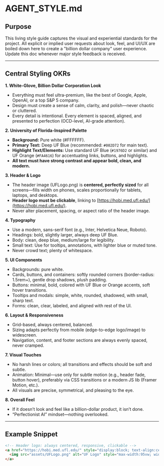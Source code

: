 # AGENT_STYLE.md

## Purpose

This living style guide captures the visual and experiential standards for the project. All explicit or implied user requests about look, feel, and UI/UX are boiled down here to create a "billion dollar company" user experience. Update this doc whenever major style feedback is received.

---

## Central Styling OKRs

**1. White-Glove, Billion Dollar Corporation Look**
- Everything must feel ultra-premium, like the best of Google, Apple, OpenAI, or a top S&P 5 company.
- Design must create a sense of calm, clarity, and polish—never chaotic or cluttered.
- Every detail is intentional. Every element is spaced, aligned, and presented to perfection (OCD-level, AI-grade attention).

**2. University of Florida-Inspired Palette**
- **Background:** Pure white (#FFFFFF).
- **Primary Text:** Deep UF Blue (recommended: `#002D72` for main text).
- **Highlight Text/Elements:** Use standard UF Blue (`#1976D2` or similar) and UF Orange (`#FA4616`) for accentuating links, buttons, and highlights.
- **All text must have strong contrast and appear bold, clean, and modern.**

**3. Header & Logo**
- The header image (UFLogo.png) is **centered, perfectly sized** for all screens—fills width on phones, scales proportionally for tablets, laptops, and desktops.
- **Header logo must be clickable**, linking to [https://hobi.med.ufl.edu/](https://hobi.med.ufl.edu/).
- Never alter placement, spacing, or aspect ratio of the header image.

**4. Typography**
- Use a modern, sans-serif font (e.g., Inter, Helvetica Neue, Roboto).
- Headings: bold, slightly larger, always deep UF Blue.
- Body: clean, deep blue, medium/large for legibility.
- Small text: Use for tooltips, annotations, with lighter blue or muted tone.
- Never crowd text; plenty of whitespace.

**5. UI Components**
- Backgrounds: pure white.
- Cards, buttons, and containers: softly rounded corners (border-radius: 1.5rem+), gentle drop shadows, plush padding.
- Buttons: minimal, bold, colored with UF Blue or Orange accents, soft hover transitions.
- Tooltips and modals: simple, white, rounded, shadowed, with small, sharp text.
- Forms: clean, clear, labeled, and aligned with rest of the UI.

**6. Layout & Responsiveness**
- Grid-based, always centered, balanced.
- Sizing adapts perfectly from mobile (edge-to-edge logo/image) to widescreen.
- Navigation, content, and footer sections are always evenly spaced, never cramped.

**7. Visual Touches**
- No harsh lines or colors; all transitions and effects should be soft and subtle.
- Animation: Minimal—use only for subtle motion (e.g., header fade, button hover), preferably via CSS transitions or a modern JS lib (Framer Motion, etc.).
- All visuals are precise, symmetrical, and pleasing to the eye.

**8. Overall Feel**
- If it doesn’t look and feel like a billion-dollar product, it isn’t done.
- “Perfectionist AI” mindset—nothing overlooked.

---

## Example Snippet

```html
<!-- Header logo: always centered, responsive, clickable -->
<a href="https://hobi.med.ufl.edu/" style="display:block; text-align:center; margin-top:2rem;">
  <img src="assets/UFLogo.png" alt="UF Logo" style="max-width:95vw; width:100%; height:auto; border-radius:2rem; box-shadow:0 8px 32px rgba(0,45,114,0.08);"/>
</a>
